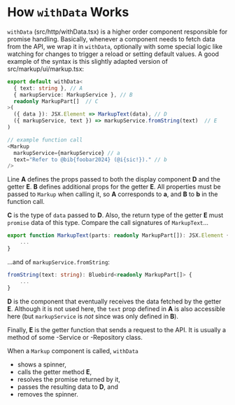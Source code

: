 # How `withData` Works

`withData` (src/http/withData.tsx) is a higher order component responsible for promise handling.
Basically, whenever a component needs to fetch data from the API, we wrap it in `withData`,
optionally with some special logic like watching for changes to trigger a reload or setting
default values. A good example of the syntax is this slightly adapted version of
src/markup/ui/markup.tsx:

```ts
export default withData<
  { text: string }, // A
  { markupService: MarkupService }, // B
  readonly MarkupPart[]  // C
>(
  ({ data }): JSX.Element => MarkupText(data), // D
  ({ markupService, text }) => markupService.fromString(text)  // E
)

// example function call
<Markup 
  markupService={markupService} // a
  text="Refer to @bib{foobar2024} (@i{sic!})." // b
/>
```

Line **A** defines the props passed to both the display component **D** and the getter **E**.
**B** defines additional props for the getter **E**. All properties must be passed to `Markup`
when calling it, so **A** corresponds to **a**, and **B** to **b** in the function call.

**C** is the type of `data` passed to **D**. Also, the return type of the getter **E** must
`promise` data of this type. Compare the call signatures of `MarkupText`...

```ts
export function MarkupText(parts: readonly MarkupPart[]): JSX.Element {
    ...
}
```

...and of `markupService.fromString`:

```ts
fromString(text: string): Bluebird<readonly MarkupPart[]> {
    ...
}
```

**D** is the component that eventually receives the data fetched by the getter **E**. Although it
is not used here, the `text` prop defined in **A** is also accessible here (but `markupService`
is *not* since was only defined in **B**).

Finally, **E** is the getter function that sends a request to the API. It is usually a method of
some -Service or -Repository class.

When a `Markup` component is called, `withData`

- shows a spinner,
- calls the getter method **E**,
- resolves the promise returned by it,
- passes the resulting data to **D**, and
- removes the spinner.
